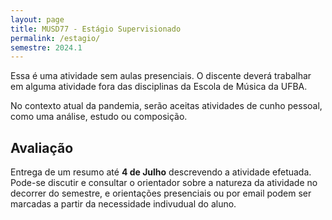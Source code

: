 ```yaml
---
layout: page
title: MUSD77 - Estágio Supervisionado
permalink: /estagio/
semestre: 2024.1
---
```


Essa é uma atividade sem aulas presenciais. O discente deverá trabalhar em
alguma atividade fora das disciplinas da Escola de Música da UFBA.

<p class="alert alert-warning">
No contexto atual da pandemia, serão aceitas atividades de cunho pessoal, como
uma análise, estudo ou composição.
</p>

## Avaliação

Entrega de um resumo até **4 de Julho** descrevendo a atividade efetuada.
Pode-se discutir e consultar o orientador sobre a natureza da atividade no
decorrer do semestre, e orientações presenciais ou por email podem ser marcadas
a partir da necessidade indivudual do aluno.
